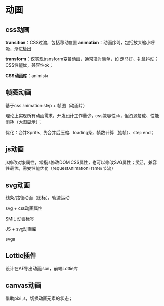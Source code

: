 # 动画

## css动画

**transition**：CSS过渡，包括移动位置
**animation**：动画序列，包括放大缩小呼吸，渐进检出

**transform**：仅实现transform变换动画，通常较为简单，如 走马灯、礼盒抖动；CSS性能优，兼容性ok；

**CSS动画库**：animista

## 帧图动画

基于css animation:step + 帧图（动画片）

理论上实现所有动画需求，开发设计工作量少，css兼容性ok，但资源加载、性能消耗（大图显示）；

优化：合并Sprite、先合并后压缩、loading条、帧数计算（抽帧）、step end；

## js动画

js修改对象属性，常指js修改DOM CSS属性，也可以修改SVG属性；灵活，兼容性最优，需要性能优化（requestAnimationFrame/节流）

## svg动画

线条/路径动画（图标），轨迹运动

svg + css动画属性

SMIL 动画标签

JS + svg动画库

svga

## Lottie插件

设计在AE导出动画json，前端Lottie库

## canvas动画

借助pixi.js，切换动画元素的状态；

